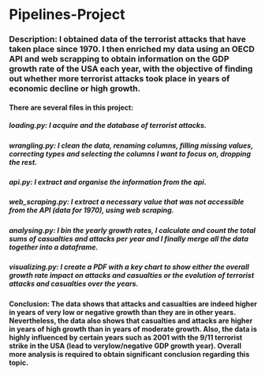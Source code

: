 # Pipelines-Project

### **Description**: I obtained data of the terrorist attacks that have taken place since 1970. I then enriched my data using an OECD API and web scrapping to obtain information on the GDP growth rate of the USA each year, with the objective of finding out whether more terrorist attacks took place in years of economic decline or high growth. 

#### There are several files in this project:

##### **loading.py**: I acquire and the database of terrorist attacks.
##### **wrangling.py**: I clean the data, renaming columns, filling missing values, correcting types and selecting the columns I want to focus on, dropping the rest.
##### **api.py**: I extract and organise the information from the api.
##### **web_scraping.py**: I extract a necessary value that was not accessible from the API (data for 1970), using web scraping.
##### **analysing.py**: I bin the yearly growth rates, I calculate and count the total sums of casualties and attacks per year and I finally merge all the data together into a dataframe.
##### **visualizing.py**: I create a PDF with a key chart to show either the overall growth rate impact on attacks and casualties or the evolution of terrorist attacks and casualties over the years. 

#### **Conclusion**: The data shows that attacks and casualties are indeed higher in years of very low or negative growth than they are in other years. Nevertheless, the data also shows that casualties and attacks are higher in years of high growth than in years of moderate growth. Also, the data is highly influenced by certain years such as 2001 with the 9/11 terrorist strike in the USA (lead to verylow/negative GDP growth year). Overall more analysis is required to obtain significant conclusion regarding this topic.
